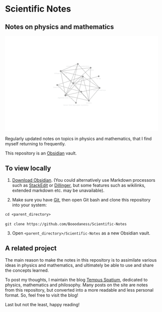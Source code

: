 # Scientific Notes

## Notes on physics and mathematics

![Graph view](/Assets/Images/graph.png)

Regularly updated notes on topics in physics and mathematics, that I find myself returning to frequently.

This repository is an [Obsidian](https://obsidian.md/) vault.

## To view locally

1. [Download Obsidian](https://obsidian.md/download). (You could alternatively use Markdown processors such as [StackEdit](https://stackedit.io/) or [Dillinger](https://dillinger.io/), but some features such as wikilinks, extended markdown etc. may be unavailable).

2. Make sure you have [Git](https://git-scm.com/), then open Git bash and clone this repository into your system:

```
cd <parent_directory>

git clone https://github.com/Booodaness/Scientific-Notes
```

3. Open ```<parent_directory>/Scientific-Notes``` as a new Obsidian vault.

<!--4. Optionally, install the following Obsidian plugins that were used to make this project.

## Obsidian plugins used

To use the Obsidian [community plugins](https://obsidian.md/plugins) used in this vault,

1. Go to ```Options``` -> ```Community plugins``` -> disable ```Safe mode```.

2. Install the following plugins by going to ```Browse``` or by clicking the links below:

- [Image Caption]([https://obsidian.md/plugins?search=image%20caption#](https://obsidian.md/plugins?search=image%20caption#))
- [Table Extended](https://obsidian.md/plugins?search=extended#)
- [Kanban]([https://obsidian.md/plugins?search=Kanban#](https://obsidian.md/plugins?search=Kanban#))
- [Jupyter plugin](https://obsidian.md/plugins?search=jupyter#)
- [Gist](https://obsidian.md/plugins?search=gist#)

Enable the above plugins in ```Community plugins```.
-->
## A related project

The main reason to make the notes in this repository is to assimilate various ideas in physics and mathematics, and ultimately be able to use and share the concepts learned.

To post my thoughts, I maintain the blog [Tempus Spatium](https://booodaness.github.io/tempus-spatium/), dedicated to physics, mathematics and philosophy. Many posts on the site are notes from this repository, but converted into a more readable and less personal format. So, feel free to visit the blog!

Last but not the least, happy reading!
